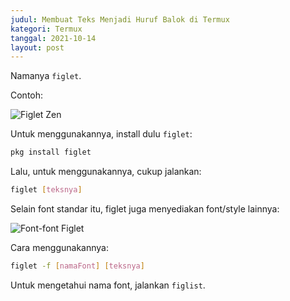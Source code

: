 ```yaml
---
judul: Membuat Teks Menjadi Huruf Balok di Termux
kategori: Termux
tanggal: 2021-10-14
layout: post
---
```


Namanya `figlet`.

Contoh:

![Figlet Zen](https://i.ibb.co/YtF4GHh/Screenshot-2021-10-14-21-38-35-00.png)

Untuk menggunakannya, install dulu `figlet`:

```bash
pkg install figlet
```

Lalu, untuk menggunakannya, cukup jalankan:

```bash
figlet [teksnya]
```

Selain font standar itu, figlet juga menyediakan font/style lainnya:

![Font-font Figlet](https://i.ibb.co/5YtQ6nN/Screenshot-2021-10-14-21-45-10-90-84d3000e3f4017145260f7618db1d683.png)

Cara menggunakannya:

```bash
figlet -f [namaFont] [teksnya]
```

Untuk mengetahui nama font, jalankan `figlist`.
